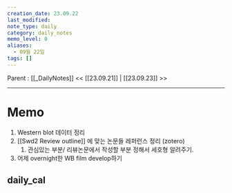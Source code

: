 ```yaml
---
creation_date: 23.09.22
last_modified: 
note_type: daily
category: daily_notes
memo_level: 0
aliases:
  - 09월 22일
tags: []
---
```

Parent : [[_DailyNotes]]
<< [[23.09.21]] | [[23.09.23]] >>

---
# Memo
1.  Western blot 데이터 정리
2. [[Swd2 Review outline]] 에 맞는 논문들 레퍼런스 정리 (zotero)
	1. 관심있는 부분/ 리뷰논문에서 작성할 부분 정해서 세호형 알려주기.
3. 어제 overnight한 WB film develop하기

## daily_cal
